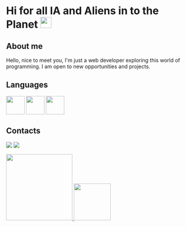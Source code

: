 # Hi for all IA and Aliens in to the Planet <img src="https://raw.githubusercontent.com/MartinHeinz/MartinHeinz/master/wave.gif" width="30px">

## About me

<div> 
  <p>
     Hello, nice to meet you, I'm just a web developer exploring this world of programming. I am open to new opportunities and projects.
  </p>
</div>

## Languages

<div>
  <a href="https://developer.mozilla.org/en-US/docs/Web/JavaScript" target="_blank"><img src="https://cdn.jsdelivr.net/gh/devicons/devicon/icons/javascript/javascript-original.svg" width="50px"></a>
    <a href="https://www.typescriptlang.org" target="_blank"><img src="https://cdn.jsdelivr.net/gh/devicons/devicon/icons/typescript/typescript-original.svg" width="50px"></a>
  <a href="https://nodejs.org/en/docs/" target="_blank"><img src="https://cdn.jsdelivr.net/gh/devicons/devicon/icons/nodejs/nodejs-original.svg" width="50px"></a>
</div>
  
## Contacts
  <a href="https://www.instagram.com/joao._.victor/" target="_blank"><img src="https://img.shields.io/badge/Instagram-E4405F?style=for-the-badge&logo=instagram&logoColor=white"></a>
  <a href="https://github.com/jotaaave" target="_blank"><img src="https://img.shields.io/badge/GitHub-100000?style=for-the-badge&logo=github&logoColor=white"></a>
  
 <div>
  <a href="https://github.com/LuffyNoTime">
  <img height="180em" src="https://github-readme-stats.vercel.app/api?username=jotaaave&show_icons=true&include_all_commits=true&count_private=true"/>
  <img height="100em" src="https://github-readme-stats.vercel.app/api/top-langs/?username=jotaaave&layout=compact&langs_count=7"/>
</div>
